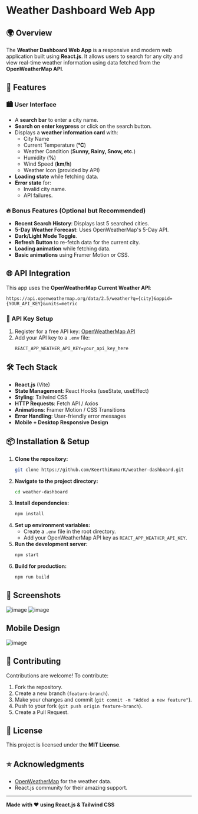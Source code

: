 # Weather Dashboard Web App

## 🌍 Overview
The **Weather Dashboard Web App** is a responsive and modern web application built using **React.js**. It allows users to search for any city and view real-time weather information using data fetched from the **OpenWeatherMap API**.

## 🚀 Features
### 🏙️ User Interface
- A **search bar** to enter a city name.
- **Search on enter keypress** or click on the search button.
- Displays a **weather information card** with:
  - City Name
  - Current Temperature (**°C**)
  - Weather Condition (**Sunny, Rainy, Snow, etc.**)
  - Humidity (**%**)
  - Wind Speed (**km/h**)
  - Weather Icon (provided by API)
- **Loading state** while fetching data.
- **Error state** for:
  - Invalid city name.
  - API failures.

### 🔥 Bonus Features (Optional but Recommended)
- **Recent Search History**: Displays last 5 searched cities.
- **5-Day Weather Forecast**: Uses OpenWeatherMap's 5-Day API.
- **Dark/Light Mode Toggle**.
- **Refresh Button** to re-fetch data for the current city.
- **Loading animation** while fetching data.
- **Basic animations** using Framer Motion or CSS.

## 🌐 API Integration
This app uses the **OpenWeatherMap Current Weather API**:
```
https://api.openweathermap.org/data/2.5/weather?q={city}&appid={YOUR_API_KEY}&units=metric
```

### 🔑 API Key Setup
1. Register for a free API key: [OpenWeatherMap API](https://openweathermap.org/api)
2. Add your API key to a `.env` file:
   ```
   REACT_APP_WEATHER_API_KEY=your_api_key_here
   ```

## 🛠️ Tech Stack
- **React.js** (Vite)
- **State Management**: React Hooks (useState, useEffect)
- **Styling**: Tailwind CSS 
- **HTTP Requests**: Fetch API / Axios
- **Animations**: Framer Motion / CSS Transitions
- **Error Handling**: User-friendly error messages
- **Mobile + Desktop Responsive Design**

## 📦 Installation & Setup
1. **Clone the repository:**
   ```sh
   git clone https://github.com/KeerthiKumarK/weather-dashboard.git
   ```
2. **Navigate to the project directory:**
   ```sh
   cd weather-dashboard
   ```
3. **Install dependencies:**
   ```sh
   npm install
   ```
4. **Set up environment variables:**
   - Create a `.env` file in the root directory.
   - Add your OpenWeatherMap API key as `REACT_APP_WEATHER_API_KEY`.
5. **Run the development server:**
   ```sh
   npm start
   ```
6. **Build for production:**
   ```sh
   npm run build
   ```

## 📸 Screenshots
 
![image](https://github.com/user-attachments/assets/39031c8d-0525-441a-bdf0-a8a299f0757f)
![image](https://github.com/user-attachments/assets/b105778c-f113-4b29-b807-3c2c65142052)

## Mobile Design
  ![image](https://github.com/user-attachments/assets/6f38b75c-a697-404a-94ca-6534e3116b72)




## 🤝 Contributing
Contributions are welcome! To contribute:
1. Fork the repository.
2. Create a new branch (`feature-branch`).
3. Make your changes and commit (`git commit -m "Added a new feature"`).
4. Push to your fork (`git push origin feature-branch`).
5. Create a Pull Request.

## 📜 License
This project is licensed under the **MIT License**.

## ⭐ Acknowledgments
- [OpenWeatherMap](https://openweathermap.org/) for the weather data.
- React.js community for their amazing support.

---

**Made with ❤️ using React.js & Tailwind CSS**

